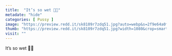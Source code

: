 ```yaml
---
title:  "It’s so wet 🤪🤪"
metadate: "hide"
categories: [ Pussy ]
image: "https://preview.redd.it/sk8109r7zdq51.jpg?auto=webp&s=2f9e64a0f8bb7c12bf39eb95cb9f0a779aa728c1"
thumb: "https://preview.redd.it/sk8109r7zdq51.jpg?width=1080&crop=smart&auto=webp&s=0d3be0ee4429b40be7aba34fcabf2da0c079e940"
visit: ""
---
```

It’s so wet 🤪🤪
